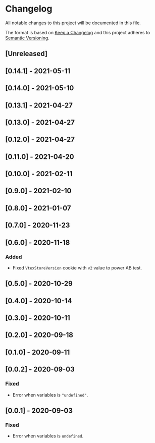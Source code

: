 # Changelog

All notable changes to this project will be documented in this file.

The format is based on [Keep a Changelog](http://keepachangelog.com/en/1.0.0/)
and this project adheres to [Semantic Versioning](http://semver.org/spec/v2.0.0.html).

## [Unreleased]

## [0.14.1] - 2021-05-11

## [0.14.0] - 2021-05-10

## [0.13.1] - 2021-04-27

## [0.13.0] - 2021-04-27

## [0.12.0] - 2021-04-27

## [0.11.0] - 2021-04-20

## [0.10.0] - 2021-02-11

## [0.9.0] - 2021-02-10

## [0.8.0] - 2021-01-07

## [0.7.0] - 2020-11-23

## [0.6.0] - 2020-11-18
### Added
- Fixed `VtexStoreVersion` cookie with `v2` value to power AB test.

## [0.5.0] - 2020-10-29

## [0.4.0] - 2020-10-14

## [0.3.0] - 2020-10-11

## [0.2.0] - 2020-09-18

## [0.1.0] - 2020-09-11

## [0.0.2] - 2020-09-03
### Fixed
- Error when variables is `"undefined"`.

## [0.0.1] - 2020-09-03
### Fixed
- Error when variables is `undefined`.
